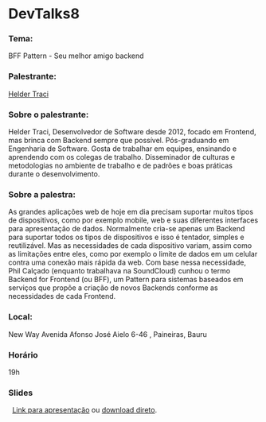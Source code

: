 # DevTalks8
### Tema: ### 
   BFF Pattern - Seu melhor amigo backend
### Palestrante: ###
   [Helder Traci](https://helderdiin.github.io)
### Sobre o palestrante: ###
   Helder Traci, Desenvolvedor de Software desde 2012, focado em Frontend, mas brinca com Backend sempre que possível. Pós-graduando em Engenharia de Software. Gosta de trabalhar em equipes, ensinando e aprendendo com os colegas de trabalho. Disseminador de culturas e metodologias no ambiente de trabalho e de padrões e boas práticas durante o desenvolvimento.
### Sobre a palestra: ###
   As grandes aplicações web de hoje em dia precisam suportar muitos tipos de dispositivos, como por exemplo mobile, web e suas diferentes interfaces para apresentação de dados. Normalmente cria-se apenas um Backend para suportar todos os tipos de dispositivos e isso é tentador, simples e reutilizável. Mas as necessidades de cada dispositivo variam, assim como as limitações entre eles, como por exemplo o limite de dados em um celular contra uma conexão mais rápida da web. Com base nessa necessidade, Phil Calçado (enquanto trabalhava na SoundCloud) cunhou o termo Backend for Frontend (ou BFF), um Pattern para sistemas baseados em serviços que propõe a criação de novos Backends conforme as necessidades de cada Frontend.
### Local: ### 
   New Way 
   Avenida Afonso José Aielo 6-46 , Paineiras, Bauru
### Horário ###
   19h
### Slides ###
   [Link para apresentação](http://slides.com/helderdiin/bff-pattern) ou [download direto](https://raw.githubusercontent.com/DevTalksBR/DevTalks8/master/slides-bff-pattern.html).
